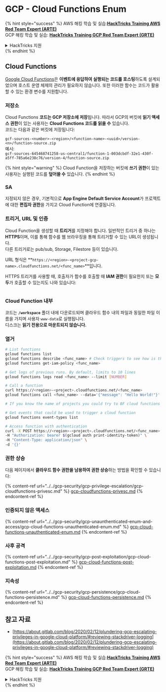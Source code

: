 # GCP - Cloud Functions Enum

{% hint style="success" %}
AWS 해킹 학습 및 실습:<img src="/.gitbook/assets/image.png" alt="" data-size="line">[**HackTricks Training AWS Red Team Expert (ARTE)**](https://training.hacktricks.xyz/courses/arte)<img src="/.gitbook/assets/image.png" alt="" data-size="line">\
GCP 해킹 학습 및 실습: <img src="/.gitbook/assets/image (2).png" alt="" data-size="line">[**HackTricks Training GCP Red Team Expert (GRTE)**<img src="/.gitbook/assets/image (2).png" alt="" data-size="line">](https://training.hacktricks.xyz/courses/grte)

<details>

<summary>HackTricks 지원</summary>

* [**구독 요금제**](https://github.com/sponsors/carlospolop)를 확인하세요!
* 💬 [**디스코드 그룹**](https://discord.gg/hRep4RUj7f) 또는 [**텔레그램 그룹**](https://t.me/peass)에 **참여**하거나 **트위터** 🐦 [**@hacktricks\_live**](https://twitter.com/hacktricks\_live)**를 팔로우**하세요.
* [**HackTricks**](https://github.com/carlospolop/hacktricks) 및 [**HackTricks Cloud**](https://github.com/carlospolop/hacktricks-cloud) 깃헙 저장소에 PR을 제출하여 해킹 요령을 공유하세요.

</details>
{% endhint %}

## Cloud Functions <a href="#reviewing-cloud-functions" id="reviewing-cloud-functions"></a>

[Google Cloud Functions](https://cloud.google.com/functions/)은 **이벤트에 응답하여 실행되는 코드를 호스팅**하도록 설계되었으며 호스트 운영 체제의 관리가 필요하지 않습니다. 또한 이러한 함수는 코드가 활용할 수 있는 환경 변수를 지원합니다.

### 저장소

Cloud Functions **코드는 GCP 저장소에 저장**됩니다. 따라서 GCP의 버킷에 **읽기 액세스 권한**이 있는 사용자는 **Cloud Functions 코드를 읽을 수** 있습니다.\
코드는 다음과 같은 버킷에 저장됩니다:

`gcf-sources-<number>-<region>/<function-name>-<uuid>/version-<n>/function-source.zip`\
예시:\
`gcf-sources-645468741258-us-central1/function-1-003dcbdf-32e1-430f-a5ff-785a6e238c76/version-4/function-source.zip`

{% hint style="warning" %}
Cloud Function을 저장하는 버킷에 **쓰기 권한**이 있는 사용자는 실행된 코드를 **덮어쓸 수** 있습니다.
{% endhint %}

### SA

지정되지 않은 경우, 기본적으로 **App Engine Default Service Account**가 프로젝트에 대한 **편집자 권한**을 가지고 Cloud Function에 연결됩니다.

### 트리거, URL 및 인증

Cloud Function을 생성할 때 **트리거**를 지정해야 합니다. 일반적인 트리거 중 하나는 **HTTPS**이며, 이를 통해 함수를 웹 브라우징을 통해 트리거할 수 있는 URL이 생성됩니다.\
다른 트리거로는 pub/sub, Storage, Filestore 등이 있습니다.

URL 형식은 **`https://<region>-<project-gcp-name>.cloudfunctions.net/<func_name>`**입니다.

HTTPS 트리거를 사용할 때, 호출자가 함수를 호출할 때 **IAM 권한**이 필요한지 또는 **모두**가 호출할 수 있는지도 나와 있습니다:

<figure><img src="../../../.gitbook/assets/image (3) (1) (1).png" alt=""><figcaption></figcaption></figure>

### Cloud Function 내부

코드는 **`/workspace`** 폴더 내에 다운로드되며 클라우드 함수 내의 파일과 동일한 파일 이름을 가지며 사용자 `www-data`로 실행됩니다.\
디스크는 **읽기 전용으로 마운트되지 않습니다.**

### 열거
```bash
# List functions
gcloud functions list
gcloud functions describe <func_name> # Check triggers to see how is this function invoked
gcloud functions get-iam-policy <func_name>

# Get logs of previous runs. By default, limits to 10 lines
gcloud functions logs read <func_name> --limit [NUMBER]

# Call a function
curl https://<region>-<project>.cloudfunctions.net/<func_name>
gcloud functions call <func_name> --data='{"message": "Hello World!"}'

# If you know the name of projects you could try to BF cloud functions names

# Get events that could be used to trigger a cloud function
gcloud functions event-types list

# Access function with authentication
curl -X POST https://<region>-<project>.cloudfunctions.net/<func_name> \
-H "Authorization: bearer $(gcloud auth print-identity-token)" \
-H "Content-Type: application/json" \
-d '{}'
```
### 권한 상승

다음 페이지에서 **클라우드 함수 권한을 남용하여 권한 상승**하는 방법을 확인할 수 있습니다:

{% content-ref url="../../gcp-security/gcp-privilege-escalation/gcp-cloudfunctions-privesc.md" %}
[gcp-cloudfunctions-privesc.md](../../gcp-security/gcp-privilege-escalation/gcp-cloudfunctions-privesc.md)
{% endcontent-ref %}

### 인증되지 않은 액세스

{% content-ref url="../../gcp-security/gcp-unaunthenticated-enum-and-access/gcp-cloud-functions-unauthenticated-enum.md" %}
[gcp-cloud-functions-unauthenticated-enum.md](../../gcp-security/gcp-unaunthenticated-enum-and-access/gcp-cloud-functions-unauthenticated-enum.md)
{% endcontent-ref %}

### 사후 공격

{% content-ref url="../../gcp-security/gcp-post-exploitation/gcp-cloud-functions-post-exploitation.md" %}
[gcp-cloud-functions-post-exploitation.md](../../gcp-security/gcp-post-exploitation/gcp-cloud-functions-post-exploitation.md)
{% endcontent-ref %}

### 지속성

{% content-ref url="../../gcp-security/gcp-persistence/gcp-cloud-functions-persistence.md" %}
[gcp-cloud-functions-persistence.md](../../gcp-security/gcp-persistence/gcp-cloud-functions-persistence.md)
{% endcontent-ref %}

## 참고 자료

* [https://about.gitlab.com/blog/2020/02/12/plundering-gcp-escalating-privileges-in-google-cloud-platform/#reviewing-stackdriver-logging](https://about.gitlab.com/blog/2020/02/12/plundering-gcp-escalating-privileges-in-google-cloud-platform/#reviewing-stackdriver-logging)

{% hint style="success" %}
AWS 해킹 학습 및 실습:<img src="/.gitbook/assets/image.png" alt="" data-size="line">[**HackTricks Training AWS Red Team Expert (ARTE)**](https://training.hacktricks.xyz/courses/arte)<img src="/.gitbook/assets/image.png" alt="" data-size="line">\
GCP 해킹 학습 및 실습: <img src="/.gitbook/assets/image (2).png" alt="" data-size="line">[**HackTricks Training GCP Red Team Expert (GRTE)**<img src="/.gitbook/assets/image (2).png" alt="" data-size="line">](https://training.hacktricks.xyz/courses/grte)

<details>

<summary>HackTricks 지원</summary>

* [**구독 요금제**](https://github.com/sponsors/carlospolop)를 확인하세요!
* **💬 [디스코드 그룹](https://discord.gg/hRep4RUj7f)** 또는 [텔레그램 그룹](https://t.me/peass)에 **참여**하거나 **트위터** 🐦 [**@hacktricks\_live**](https://twitter.com/hacktricks\_live)**를 팔로우**하세요.
* **HackTricks** 및 **HackTricks Cloud** 깃허브 저장소에 PR을 제출하여 해킹 트릭을 공유하세요.

</details>
{% endhint %}
